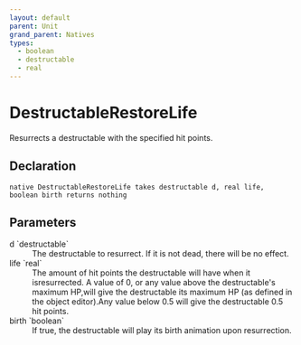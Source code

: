 ```yaml
---
layout: default
parent: Unit
grand_parent: Natives
types:
  - boolean
  - destructable
  - real
---
```


# DestructableRestoreLife
Resurrects a destructable with the specified hit points.

## Declaration

```
native DestructableRestoreLife takes destructable d, real life, boolean birth returns nothing
```

## Parameters
<dl>
  <dt>d `destructable`</dt>
  <dd>The destructable to resurrect. If it is not dead, there will be no effect.</dd>

  <dt>life `real`</dt>
  <dd>The amount of hit points the destructable will have when it isresurrected. A value of 0, or any value above the destructable's maximum HP,will give the destructable its maximum HP (as defined in the object editor).Any value below 0.5 will give the destructable 0.5 hit points.</dd>

  <dt>birth `boolean`</dt>
  <dd>If true, the destructable will play its birth animation upon resurrection.</dd>
</dl>